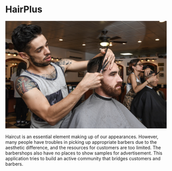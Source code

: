 # HairPlus

![](cut.png)

Haircut is an essential element making up of our appearances. However, many people have troubles in picking up appropriate barbers due to the aesthetic difference, and the resources for customers are too limited. The barbershops also have no places to show samples for advertisement. This application tries to build an active community that bridges customers and barbers.
